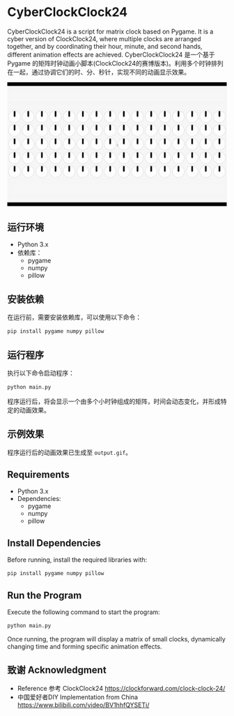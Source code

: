 # CyberClockClock24
CyberClockClock24 is a script for matrix clock based on Pygame. It is a cyber version of ClockClock24, where multiple clocks are arranged together, and by coordinating their hour, minute, and second hands, different animation effects are achieved.
CyberClockClock24 是一个基于 Pygame 的矩阵时钟动画小脚本(ClockClock24的赛博版本)。利用多个时钟排列在一起，通过协调它们的时、分、秒针，实现不同的动画显示效果。


![Output Effect](./assets/output.gif)

## 运行环境

- Python 3.x
- 依赖库：
  - pygame
  - numpy
  - pillow

## 安装依赖

在运行前，需要安装依赖库，可以使用以下命令：

```sh
pip install pygame numpy pillow
```

## 运行程序

执行以下命令启动程序：

```sh
python main.py
```

程序运行后，将会显示一个由多个小时钟组成的矩阵，时间会动态变化，并形成特定的动画效果。

## 示例效果

程序运行后的动画效果已生成至 `output.gif`。


## Requirements

- Python 3.x
- Dependencies:
  - pygame
  - numpy
  - pillow

## Install Dependencies

Before running, install the required libraries with:

```sh
pip install pygame numpy pillow
```

## Run the Program

Execute the following command to start the program:

```sh
python main.py
```

Once running, the program will display a matrix of small clocks, dynamically changing time and forming specific animation effects.

## 致谢 Acknowledgment

- Reference 参考 ClockClock24 https://clockforward.com/clock-clock-24/
- 中国爱好者DIY Implementation from China https://www.bilibili.com/video/BV1hhfQYSETi/
